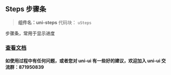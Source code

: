 ## Steps 步骤条

> **组件名：uni-steps** 代码块： `uSteps`

步骤条，常用于显示进度

### [查看文档](https://uniapp.dcloud.io/component/uniui/uni-steps)

#### 如使用过程中有任何问题，或者您对 uni-ui 有一些好的建议，欢迎加入 uni-ui 交流群：871950839
